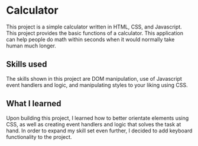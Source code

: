 # Calculator
This project is a simple calculator written in HTML, CSS, and Javascript. This project provides the basic functions of a calculator. This application can help people do math within seconds when it would normally take human much longer.

## Skills used
The skills shown in this project are DOM manipulation, use of Javascript event handlers and logic, and manipulating styles to your liking using CSS. 

## What I learned
Upon building this project, I learned how to better orientate elements using CSS, as well as creating event handlers and logic that solves the task at hand. In order to expand my skill set even further, I decided to add keyboard functionality to the project.
